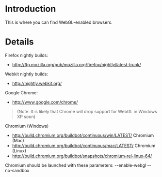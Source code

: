 # Introduction #

This is where you can find WebGL-enabled browsers.

# Details #

Firefox nightly builds:
  * http://ftp.mozilla.org/pub/mozilla.org/firefox/nightly/latest-trunk/

Webkit nightly builds:
  * http://nightly.webkit.org/

Google Chrome:
  * http://www.google.com/chrome/
> (Note: It is likely that Chrome will drop support for WebGL in Windows XP soon)

Chromium (Windows)
  * http://build.chromium.org/buildbot/continuous/win/LATEST/
Chromium (Mac)
  * http://build.chromium.org/buildbot/continuous/mac/LATEST/
Chromium (Linux)
  * http://build.chromium.org/buildbot/snapshots/chromium-rel-linux-64/

Chromium should be launched with these parameters:  --enable-webgl --no-sandbox